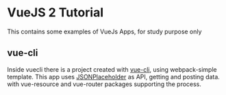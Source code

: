 # VueJS 2  Tutorial
This contains some examples of VueJs Apps, for study purpose only

## vue-cli
Inside vuecli there is a project created with [vue-cli](https://github.com/vuejs/vue-cli), using webpack-simple template.
This app uses [JSONPlaceholder](http://jsonplaceholder.typicode.com/) as API, getting and posting data.
with vue-resource and vue-router packages supporting the process.

